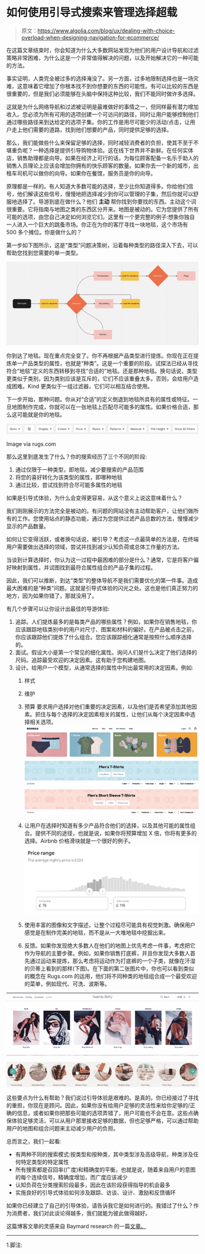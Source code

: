 # 如何使用引导式搜索来管理选择超载

> 原文：<https://www.algolia.com/blog/ux/dealing-with-choice-overload-when-designing-navigation-for-ecommerce/>

在这篇文章结束时，你会知道为什么大多数网站发现为他们的用户设计导航和过滤策略非常困难，为什么这是一个非常值得解决的问题，以及开始解决它的一种可能的方法。

事实证明，人类完全被过多的选择淹没了。另一方面，过多地限制选择也是一场灾难，这意味着它增加了你根本找不到你想要的东西的可能性。有可以比较的东西是很重要的，但是我们必须能够在头脑中保持这种比较，我们不能同时做许多选择[](#footnote)。

这就是为什么网络导航和过滤被证明是最难做好的事情之一，但同样最有潜力增加收入。您必须为所有可用的选项创建一个可访问的路径，同时让用户能够控制他们通过哪些路径来到达给定的选项子集。你的工作是用尽可能少的活动/点击，让用户走上他们需要的道路，找到他们想要的产品，同时提供足够的选择。

那么，我们能做些什么来保留足够的选择，同时减轻消费者的负担，使其不至于不堪重负呢？一种选择是提供引导购物体验。这在线下世界并不新鲜。在任何实体店，销售助理都是向导。如果在经济上可行的话，为每位顾客配备一名乐于助人的销售人员理论上应该会增加你拥有的快乐顾客的数量。如果你去一个新的城市，出租车司机可以做你的向导。如果你在餐馆，服务员是你的向导。

原理都是一样的。有人知道大多数可能的选择，至少比你知道得多。你给他们信号，他们解读这些信号，慢慢地把选择减少到你可以管理的子集，然后你就可以舒服地选择了。导游到底在做什么？他们 **主动** 帮你找到你要找的东西。主动这个词很重要。它将指南与地图之类的东西区分开来。地图是被动的。它为您提供了所有可能的选项，由您自己决定如何浏览它们。这里有一个更完整的例子:想象你独自一人进入一个巨大的跳蚤市场。你正在为你的客厅寻找一块地毯，这个市场有 500 多个摊位。你是做什么的？

第一步如下图所示，这是“类型”问题决策树，沿着每种类型的路径深入下去，可以帮助您找到您需要的单一类型。

![guided discovery flow](img/73bc2a2982c25ee14e2e3b213c86804f.png)

你到达了地毯。现在重点完全变了。你不再根据产品类型进行提炼。你现在正在提炼单一产品类型的属性，也就是“种类”。这是一个重要的阶段。试探法已经从寻找符合“地毯”定义的东西转移到寻找“合适的”地毯。还是那种地毯。换句话说，类型更类似于类别，因为类别应该是互斥的，它们不应该重叠太多。否则，会给用户造成困难。Kind 更类似于一组过滤器，它们可以相互结合使用。

下一步开始，那种问题。你从对“合适”的定义倒退到地毯所具有的属性或特征。一旦地图制作完成，你就可以在一张地毯上匹配尽可能多的属性。如果价格合适，那么这可能就是你的地毯。

![search sorting](img/2c4ecf32d5c6590d47b5f1a66c4d433e.png)

Image via rugs.com

那么这里到底发生了什么？你的搜索经历了三个不同的阶段:

1.  通过仅限于一种类型，即地毯，减少要搜索的产品范围
2.  将您的喜好转化为该类型的属性，即哪种地毯
3.  通过比较，尝试找到符合尽可能多属性的地毯

如果是引导式体验，为什么会变得更容易，从这个意义上说这意味着什么？

我们刚刚展示的方法完全是被动的。有问题的网站没有主动帮助客户，让他们做所有的工作。您使用站点的静态功能，通过为您提供过滤产品总数的方法，慢慢减少显示的产品数量。

如何让它变得活跃，或者换句话说，被引导？考虑这一点最简单的方法是，在终端用户需要做出选择的领域，尝试并找到减少认知负荷或总体工作量的方法。

当谈到计算选择时，你认为这一过程中最困难的部分是什么？通常，它是将客户偏好映射到属性，并试图找到最符合属性组合的产品子集的过程。

因此，我们可以推断，到达“类型”的整体导航不是我们需要优化的第一件事。造成最大困难的是“种类”问题。这就是引导式体验的闪光之处。这也是他们真正努力的地方，因为如果你错了，那就没用了。

有几个步骤可以让你设计出最佳的导游体验:

1.  追踪。人们提炼最多的是每类产品的哪些属性？例如，如果你在销售地毯，你应该跟踪地毯类别中的用户对尺寸、图案和材料的偏好。在产品被点击之前，你应该跟踪他们提炼了什么组合。您应该跟踪细化通常是按照什么顺序选择的。
2.  面试。假设大小是第一个常见的细化属性。询问人们是什么决定了他们选择的尺码。追踪最受欢迎的决定因素。这有助于您构建地图。
3.  设计。给用户一个模型，从通常选择的属性中列出最常用的决定因素。例如:
    1.  样式
    2.  维护
    3.  预算 
        要求用户选择对他们重要的决定因素，以及他们是否希望添加其他因素。抓住与每个选择的决定因素相关的属性，让他们从每个决定因素中选择相关选项。
         ![](img/26dc6a1aff0c344f40cfb81edf59ffaa.png)![](img/58e6d672e354f0f5a0c0aa36760d04a4.png)![](img/2556cff6bddc356b94d05afcca455d77.png)
    4.  让用户在选择时知道有多少产品符合他们的选择，以及其他可能的属性组合。提供不同的途径，也就是说，如果你将预算增加 X 倍，你将有更多的选择。Airbnb 价格滑块就是一个很好的例子。
        ![](img/1b759c49ee44caf46368324ff8b71a69.png)

    5.  使用丰富的图像和文字描述，让整个过程尽可能具有视觉刺激。确保用户感觉是在制作完美的地毯，而不是从一大堆地毯中挖掘出来。
    6.  反馈。如果你发现绝大多数人在他们的地图上优先考虑一件事，考虑把它作为导航的主要步骤。例如，如果你销售打底裤，并且你发现大多数人首先通过运动来提炼，那么考虑将运动作为打底裤的一个子类，就像在汗湿的贝蒂上看到的那样(下图)。在下面的第二张图片中，你也可以看到类似的概念在 Rugs.com 的运用，他们将不同种类的地毯组合成一个最受欢迎的菜单，例如现代、可洗、波斯等。

![](img/4d3b098d55d69eabca34d2f7f8171c0b.png)

![](img/f7f3f53f177d90165184587b054156c1.png)

这些要点为什么有帮助？我们说过引导体验是艰难的。是真的。你已经接过了寻找的重担，你现在是顾问。因此，如果你没有给用户足够的灵活性来给你足够的/正确的信息，或者如果你把那些可能的选项弄错了，用户可能也不会在意。这些点确保体验足够灵活，可以从用户那里接收足够的数据，但也足够严格，可以通过帮助用户的地图和组合问题来主动减少用户的负担。

总而言之，我们一起看:

*   有两种不同的搜索模式:按类型和按种类，其中类型涉及高级导航，种类涉及任何特定类型的特定属性
*   所有搜索都是召回率(广度)和精确度的平衡，也就是说，随着来自用户的意图的每个连续信号，精确度增加，而广度应该减少
*   认知负荷在分类搜索阶段最多，因此在该阶段获得指导的机会最多
*   实施良好的引导式体验如何涉及跟踪、访谈、设计、激励和反馈循环

如果你已经建立了自己的引导体验，请告诉我它是如何进行的。我错过了什么？作为消费者，我们对此谈论得越多，我们就能为彼此做得越好。

这篇博客文章的灵感来自 Baymard research 的一篇[文章。](https://baymard.com/blog/kohls-category-navigation-ux)

* * *

1.脚注: